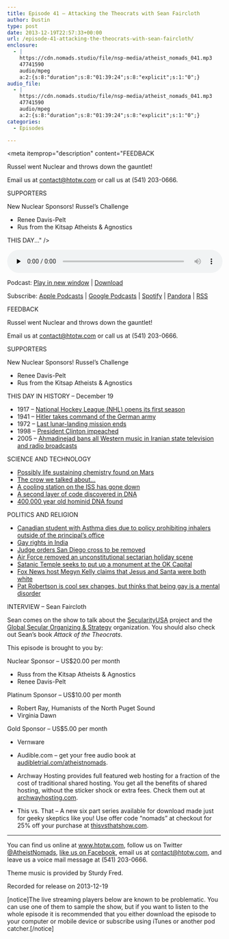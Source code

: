 ```yaml
---
title: Episode 41 – Attacking the Theocrats with Sean Faircloth
author: Dustin
type: post
date: 2013-12-19T22:57:33+00:00
url: /episode-41-attacking-the-theocrats-with-sean-faircloth/
enclosure:
  - |
    https://cdn.nomads.studio/file/nsp-media/atheist_nomads_041.mp3
    47741590
    audio/mpeg
    a:2:{s:8:"duration";s:8:"01:39:24";s:8:"explicit";s:1:"0";}
audio_file:
  - |
    https://cdn.nomads.studio/file/nsp-media/atheist_nomads_041.mp3
    47741590
    audio/mpeg
    a:2:{s:8:"duration";s:8:"01:39:24";s:8:"explicit";s:1:"0";}
categories:
  - Episodes

---
```

<div itemscope itemtype="http://schema.org/AudioObject">
  <meta itemprop="name" content="Episode 41 – Attacking the Theocrats with Sean Faircloth" />
  
  <meta itemprop="uploadDate" content="2013-12-19T15:57:33-07:00" />
  
  <meta itemprop="encodingFormat" content="audio/mpeg" />
  
  <meta itemprop="duration" content="PT1H39M24S" />
  
  <meta itemprop="description" content="FEEDBACK

Russel went Nuclear and throws down the gauntlet!

Email us at contact@htotw.com or call us at (541) 203-0666.

SUPPORTERS

New Nuclear Sponsors! Russel’s Challenge
* Renee Davis-Pelt
* Rus from the Kitsap Atheists &amp; Agnostics

THIS DAY..." />
  
  <meta itemprop="contentUrl" content="https://dts.podtrac.com/redirect.mp3/cdn.nomads.studio/file/nsp-media/atheist_nomads_041.mp3" />
  
  <meta itemprop="contentSize" content="45.5" />
  </p> 
  
  <div class="powerpress_player" id="powerpress_player_8296">
    <audio class="wp-audio-shortcode" id="audio-5197-40" preload="none" style="width: 100%;" controls="controls"><source type="audio/mpeg" src="https://dts.podtrac.com/redirect.mp3/cdn.nomads.studio/file/nsp-media/atheist_nomads_041.mp3?_=40" /><a href="https://dts.podtrac.com/redirect.mp3/cdn.nomads.studio/file/nsp-media/atheist_nomads_041.mp3">https://dts.podtrac.com/redirect.mp3/cdn.nomads.studio/file/nsp-media/atheist_nomads_041.mp3</a></audio>
  </div>
</div>

<p class="powerpress_links powerpress_links_mp3">
  Podcast: <a href="https://dts.podtrac.com/redirect.mp3/cdn.nomads.studio/file/nsp-media/atheist_nomads_041.mp3" class="powerpress_link_pinw" target="_blank" title="Play in new window" onclick="return powerpress_pinw('https://htotw.com/?powerpress_pinw=5197-podcast');" rel="nofollow">Play in new window</a> | <a href="https://dts.podtrac.com/redirect.mp3/cdn.nomads.studio/file/nsp-media/atheist_nomads_041.mp3" class="powerpress_link_d" title="Download" rel="nofollow" download="atheist_nomads_041.mp3">Download</a>
</p>

<p class="powerpress_links powerpress_subscribe_links">
  Subscribe: <a href="https://podcasts.apple.com/us/podcast/humanists-take-on-the-world/id530050098?mt=2&ls=1" class="powerpress_link_subscribe powerpress_link_subscribe_itunes" target="_blank" title="Subscribe on Apple Podcasts" rel="nofollow">Apple Podcasts</a> | <a href="https://www.google.com/podcasts?feed=aHR0cDovL2F0aGVpc3Rub21hZHMubGlic3luLmNvbS9yc3M%3D" class="powerpress_link_subscribe powerpress_link_subscribe_googleplay" target="_blank" title="Subscribe on Google Podcasts" rel="nofollow">Google Podcasts</a> | <a href="https://open.spotify.com/show/3LzK2xZGike6Tc1GEMtMbr?si=LieN9SNuTpq96smuaUsH8A" class="powerpress_link_subscribe powerpress_link_subscribe_spotify" target="_blank" title="Subscribe on Spotify" rel="nofollow">Spotify</a> | <a href="https://www.pandora.com/podcast/atheist-nomads/PC:10122?corr=62071012&part=ug" class="powerpress_link_subscribe powerpress_link_subscribe_pandora" target="_blank" title="Subscribe on Pandora" rel="nofollow">Pandora</a> | <a href="https://htotw.com/feed/podcast/" class="powerpress_link_subscribe powerpress_link_subscribe_rss" target="_blank" title="Subscribe via RSS" rel="nofollow">RSS</a>
</p>

FEEDBACK

Russel went Nuclear and throws down the gauntlet!

Email us at <a href="mailto:contact@htotw.com" target="_blank" rel="noopener">contact@htotw.com</a> or call us at (541) 203-0666.

SUPPORTERS

New Nuclear Sponsors! Russel’s Challenge  
* Renee Davis-Pelt  
* Rus from the Kitsap Atheists & Agnostics

THIS DAY IN HISTORY &#8211; December 19

* 1917 &#8211; <a href="http://www.history.com/this-day-in-history/national-hockey-league-nhl-opens-its-first-season" target="_blank" rel="noopener">National Hockey League (NHL) opens its first season</a>  
* 1941 &#8211; <a href="http://www.history.com/this-day-in-history/hitler-takes-command-of-the-german-army" target="_blank" rel="noopener">Hitler takes command of the German army</a>  
* 1972 &#8211; <a href="http://www.history.com/this-day-in-history/last-lunar-landing-mission-ends" target="_blank" rel="noopener">Last lunar-landing mission ends</a>  
* 1998 &#8211; <a href="http://www.history.com/this-day-in-history/president-clinton-impeached" target="_blank" rel="noopener">President Clinton impeached</a>  
* 2005 &#8211; <a href="http://www.history.com/this-day-in-history/ahmadinejad-bans-all-western-music-in-iranian-state-television-and-radio-broadcasts" target="_blank" rel="noopener">Ahmadinejad bans all Western music in Iranian state television and radio broadcasts</a>

SCIENCE AND TECHNOLOGY

* <a href="http://www.latimes.com/science/la-sci-mars-life-20131210,0,2384378.story#axzz2n3Oby9uE" target="_blank" rel="noopener">Possibly life sustaining chemistry found on Mars</a>  
* <a href="http://www.deathandtaxesmag.com/211135/brilliant-crow-makes-a-sled-out-of-mayonnaise-lid-has-more-fun-than-youve-had-all-winter/" target="_blank" rel="noopener">The crow we talked about&#8230;</a>  
* <a href="http://www.cnn.com/2013/12/11/us/international-space-station-cooling-problem/" target="_blank" rel="noopener">A cooling station on the ISS has gone down</a>  
* <a href="http://www.washington.edu/news/2013/12/12/scientists-discover-double-meaning-in-genetic-code/" target="_blank" rel="noopener">A second layer of code discovered in DNA</a>  
* <a href="http://www.bbc.co.uk/news/science-environment-25193442" target="_blank" rel="noopener">400,000 year old hominid DNA found</a>

POLITICS AND RELIGION

* <a href="http://www.cbc.ca/news/canada/ottawa/ontario-mom-urges-schools-to-let-asthmatic-kids-carry-puffers-1.2455861" target="_blank" rel="noopener">Canadian student with Asthma dies due to policy prohibiting inhalers outside of the principal’s office</a>  
* <a href="http://www.businessweek.com/news/2013-12-12/gandhi-slams-india-court-on-gay-rights-in-shift-for-ruling-party" target="_blank" rel="noopener">Gay rights in India</a>  
* <a href="http://www.cnn.com/2013/12/13/justice/california-cross-battle/index.html?hpt=us_c1" target="_blank" rel="noopener">Judge orders San Diego cross to be removed</a>  
* <a href="http://www.patheos.com/blogs/rockbeyondbelief/2013/12/06/mrff-congratules-air-force-on-removing-unconstitutional-sectarian-holiday-scene/" target="_blank" rel="noopener">Air Force removed an unconstitutional sectarian holiday scene</a>  
* <a href="http://www.indiegogo.com/projects/put-a-satanic-monument-at-ok-capitol" target="_blank" rel="noopener">Satanic Temple seeks to put up a monument at the OK Capital</a>  
* <a href="http://www.rawstory.com/rs/2013/12/12/fox-news-host-megyn-kelly-tells-kids-jesus-and-santa-are-both-white-guys/" target="_blank" rel="noopener">Fox News host Megyn Kelly claims that Jesus and Santa were both white</a>  
* <a href="http://www.rawstory.com/rs/2013/12/04/pat-robertson-god-approves-of-sex-changes-but-homosexuality-should-be-a-mental-illness/" target="_blank" rel="noopener">Pat Robertson is cool sex changes, but thinks that being gay is a mental disorder</a>

INTERVIEW &#8211; Sean Faircloth

Sean comes on the show to talk about the <a href="http://www.secularusa.com/" target="_blank" rel="noopener">SecularityUSA</a> project and the <a href="http://globalsecular.org/" target="_blank" rel="noopener">Global Secular Organizing & Strategy</a> organization. You should also check out Sean&#8217;s book _Attack of the Theocrats_.

This episode is brought to you by:

Nuclear Sponsor &#8211; US$20.00 per month  
* Russ from the Kitsap Atheists & Agnostics  
* Renee Davis-Pelt

Platinum Sponsor – US$10.00 per month  
* Robert Ray, Humanists of the North Puget Sound  
* Virginia Dawn

Gold Sponsor – US$5.00 per month  
* Vernware

* Audible.com &#8211; get your free audio book at <a href="audibletrial.com/atheistnomads" target="_blank" rel="noopener">audibletrial.com/atheistnomads</a>.  
* Archway Hosting provides full featured web hosting for a fraction of the cost of traditional shared hosting. You get all the benefits of shared hosting, without the sticker shock or extra fees. Check them out at <a href="http://archwayhosting.com/" target="_blank" rel="noopener">archwayhosting.com</a>.  
* This vs. That &#8211; A new six part series available for download made just for geeky skeptics like you! Use offer code &#8220;nomads&#8221; at checkout for 25% off your purchase at <a href="http://www.thisvsthatshow.com/" target="_blank" rel="noopener">thisvsthatshow.com</a>.

<hr width="500" />

You can find us online at <a href="https://www.htotw.com/" target="_blank" rel="noopener">www.htotw.com</a>, follow us on Twitter <a href="https://twitter.com/AtheistNomads" target="_blank" rel="noopener">@AtheistNomads</a>, <a href="https://htotw.com/facebook" target="_blank" rel="noopener">like us on Facebook</a>, email us at <contact@htotw.com>, and leave us a voice mail message at (541) 203-0666.

Theme music is provided by Sturdy Fred.

Recorded for release on 2013-12-19

[notice]The live streaming players below are known to be problematic. You can use one of them to sample the show, but if you want to listen to the whole episode it is recommended that you either download the episode to your computer or mobile device or subscribe using iTunes or another pod catcher.[/notice]